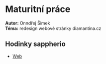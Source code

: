 # Maturitní práce
**Autor:** Onndřej Šimek \
**Téma:** redesign webové stránky diamantina.cz
## Hodinky sappherio
* [Web](https://ondrejsimek.github.io/MP2021-22_Simek-Ondrej_Redesign-WWW-stranek-spolecnosti-Diamantina-Training-s-r-o/)

